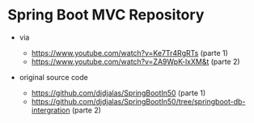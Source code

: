 # Spring Boot MVC Repository

- via
  * https://www.youtube.com/watch?v=Ke7Tr4RgRTs (parte 1)
  * https://www.youtube.com/watch?v=ZA9WpK-lxXM&t (parte 2)


- original source code
  * https://github.com/djdjalas/SpringBootIn50 (parte 1)
  * https://github.com/djdjalas/SpringBootIn50/tree/springboot-db-intergration (parte 2)
